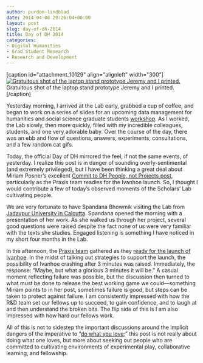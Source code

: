 ```yaml
---
author: purdom-lindblad
date: 2014-04-08 20:26:04+00:00
layout: post
slug: day-of-dh-2014
title: Day of DH 2014
categories:
- Digital Humanities
- Grad Student Research
- Research and Development
---
```


[caption id="attachment_10129" align="alignleft" width="300"][![Gratuitous shot of the laptop stand prototype Jeremy and I printed. ](http://www.scholarslab.org/wp-content/uploads/2014/04/kraken-300x225.jpg)](http://www.scholarslab.org/wp-content/uploads/2014/04/kraken.jpg) Gratuitous shot of the laptop stand prototype Jeremy and I printed.[/caption]

Yesterday morning, I arrived at the Lab early, grabbed a cup of coffee, and began to work on a series of slides for an upcoming data management for humanities and social science graduate students [workshop](https://www.google.com/calendar/render?eid=OWJvYnRwNnJiYWJhajlhMDg2Z3RiNTBwOTAgOGlrOHBpcGQ2cjY1Z24zaHVyZWM2YWxpMWNAZw&ctz&sf=true&output=xml). As I worked, the Lab slowly, then more quickly, filled with my incredible colleagues, students, and one very adorable baby. Over the course of the day, there was an ebb and flow of questions, answers, experiments, consultations, and a few random cat gifs.

Today, the official Day of DH mirrored the feel, if not the same events, of yesterday. I realize this post is in danger of sounding overly-sentimental (and extremely privileged), but I have been thinking a great deal about Miriam Posner’s excellent [Commit to DH People, not Projects post](http://miriamposner.com/blog/commit-to-dh-people-not-dh-projects/), particularly as the Praxis team readies for the Ivanhoe launch. So, I thought I would contribute a few of today’s observed moments of the Scholars’ Lab cultivating people.

We are very fortunate to have Spandana Bhowmik visiting the Lab from [Jadavpur University in Calcutta](http://www.jaduniv.edu.in). Spandana opened the morning with a presentation of her work. As she walked us through her project, several good questions were raised despite the fact none of us were very familiar with the texts she studies. Engaged listening is something I have noticed in my short four months in the Lab.

In the afternoon, the [Praxis team](http://praxis.scholarslab.org/people.html) gathered as they [ready for the launch of Ivanhoe](http://www.scholarslab.org/grad-student-research/development-design-and-the-distance-in-between/). In the midst of talking out strategies to support the launch, the possibility of Ivanhoe crashing after 3 minutes was raised. Immediately, the response: “Maybe, but what a glorious 3 minutes it will be.” A casual moment reflecting failure was possible, but the discussion then turned to what must be done to release the best working game we could&mdash;something Miriam points to in her post, sometimes failure is good, but steps can be taken to protect against failure. I am consistently impressed with how the R&D team set our fellows up to succeed, to gain confidence, and to laugh at and then understand the broken bits. The flip side of this is I am also impressed with how hard our fellows work.

All of this is not to sidestep the important discussions around the implicit dangers of the imperative to “[do what you love](http://www.slate.com/articles/technology/technology/2014/01/do_what_you_love_love_what_you_do_an_omnipresent_mantra_that_s_bad_for_work.html);” this post is not really about doing what one loves, but more about seeking out people who are committed to cultivating environments of experimental play, collaborative learning, and fellowship.
